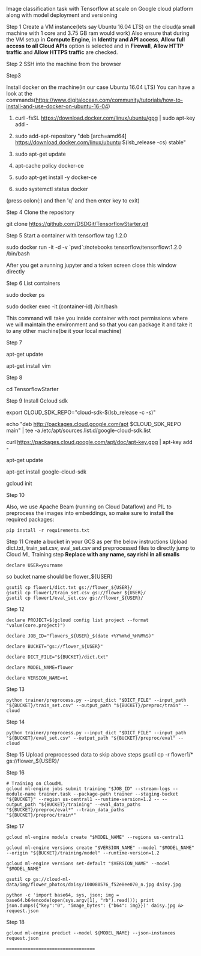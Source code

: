 Image classification task with Tensorflow at scale on Google cloud platform along with model deployment and versioning


Step 1
Create a VM instance(lets say Ubuntu 16.04 LTS) on the cloud(a small machine with 1 core and 3.75 GB ram would work)
Also ensure that during the VM setup in **Compute Engine**, in **Identity and API access**, **Allow full access to all Cloud APIs** option is selected and in **Firewall**, **Allow HTTP traffic** and **Allow HTTPS traffic** are checked.

Step 2
SSH into the machine from the browser

Step3

Install docker on the machine(in our case Ubuntu 16.04 LTS)
You can have a look at the commands(https://www.digitalocean.com/community/tutorials/how-to-install-and-use-docker-on-ubuntu-16-04)

1. curl -fsSL https://download.docker.com/linux/ubuntu/gpg | sudo apt-key add -

2. sudo add-apt-repository "deb [arch=amd64] https://download.docker.com/linux/ubuntu $(lsb_release -cs) stable"

3. sudo apt-get update

4. apt-cache policy docker-ce

5. sudo apt-get install -y docker-ce

6. sudo systemctl status docker

(press colon(:) and then 'q' and then enter key to exit)


Step 4
Clone the repository

git clone https://github.com/DSDGit/TensorflowStarter.git


Step 5
Start a container with tensorflow tag 1.2.0

sudo docker run -it -d -v \`pwd\`:/notebooks tensorflow/tensorflow:1.2.0 /bin/bash

After you get a running jupyter and a token screen close this window directly

Step 6
List containers

sudo docker ps

sudo docker exec -it (container-id) /bin/bash

This command will take you inside container with root permissions where we will maintain the environment and so that you can package it and take it to any other machine(be it your local machine)

Step 7

apt-get update

apt-get install vim

Step 8

cd TensorflowStarter

Step 9 
Install Gcloud sdk

export CLOUD_SDK_REPO="cloud-sdk-$(lsb_release -c -s)"

echo "deb http://packages.cloud.google.com/apt $CLOUD_SDK_REPO main" | tee -a /etc/apt/sources.list.d/google-cloud-sdk.list

curl https://packages.cloud.google.com/apt/doc/apt-key.gpg | apt-key add -

apt-get update

apt-get install google-cloud-sdk

gcloud init

Step 10

Also, we use Apache Beam (running on Cloud Dataflow) and PIL to preprocess the images into embeddings, so make sure to install the required packages:
```
pip install -r requirements.txt
```

Step 11
Create a bucket in your GCS as per the below instructions
Upload dict.txt, train_set.csv, eval_set.csv and preprocessed files to directly jump to Cloud ML Training step
**Replace with any name, say rishi in all smalls**
```
declare USER=yourname
```

so bucket name should be flower_${USER} 
```
gsutil cp flower1/dict.txt gs://flower_${USER}/
gsutil cp flower1/train_set.csv gs://flower_${USER}/
gsutil cp flower1/eval_set.csv gs://flower_${USER}/
```

Step 12
```
declare PROJECT=$(gcloud config list project --format "value(core.project)")
```
```
declare JOB_ID="flowers_${USER}_$(date +%Y%m%d_%H%M%S)"
```
```
declare BUCKET="gs://flower_${USER}"
```
```
declare DICT_FILE="${BUCKET}/dict.txt"
```
```
declare MODEL_NAME=flower
```
```
declare VERSION_NAME=v1

```

Step 13
```
python trainer/preprocess.py --input_dict "$DICT_FILE" --input_path "${BUCKET}/train_set.csv" --output_path "${BUCKET}/preproc/train" --cloud
```

Step 14
```
python trainer/preprocess.py --input_dict "$DICT_FILE" --input_path "${BUCKET}/eval_set.csv" --output_path "${BUCKET}/preproc/eval" --cloud
```

Step 15
Upload preprocessed data to skip above steps
gsutil cp -r flower1/* gs://flower_${USER}/


Step 16
```
# Training on CloudML
gcloud ml-engine jobs submit training "$JOB_ID" --stream-logs --module-name trainer.task --package-path trainer --staging-bucket "${BUCKET}" --region us-central1 --runtime-version=1.2 -- --output_path "${BUCKET}/training" --eval_data_paths "${BUCKET}/preproc/eval*" --train_data_paths "${BUCKET}/preproc/train*"
```

Step 17
```
gcloud ml-engine models create "$MODEL_NAME" --regions us-central1
```
```
gcloud ml-engine versions create "$VERSION_NAME" --model "$MODEL_NAME" --origin "${BUCKET}/training/model" --runtime-version=1.2
```
```
gcloud ml-engine versions set-default "$VERSION_NAME" --model "$MODEL_NAME"
```
```
gsutil cp gs://cloud-ml-data/img/flower_photos/daisy/100080576_f52e8ee070_n.jpg daisy.jpg
```
```
python -c 'import base64, sys, json; img = base64.b64encode(open(sys.argv[1], "rb").read()); print json.dumps({"key":"0", "image_bytes": {"b64": img}})' daisy.jpg &> request.json
```

Step 18
```
gcloud ml-engine predict --model ${MODEL_NAME} --json-instances request.json

=================================
